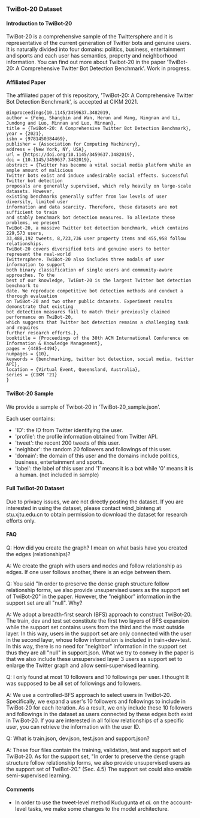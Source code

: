 ### TwiBot-20 Dataset

#### Introduction to TwiBot-20
TwiBot-20 is a comprehensive sample of the Twittersphere and it is representative of the current generation of Twitter bots and genuine users. It is naturally divided into four domains: politics, business, entertainment and sports and each user has semantics, property and neighborhood information. You can find out more about Twibot-20 in the paper 'TwiBot-20: A Comprehensive Twitter Bot Detection Benchmark'. Work in progress.

#### Affiliated Paper
The affiliated paper of this repository, 'TwiBot-20: A Comprehensive Twitter Bot Detection Benchmark', is accepted at CIKM 2021.

```
@inproceedings{10.1145/3459637.3482019,
author = {Feng, Shangbin and Wan, Herun and Wang, Ningnan and Li, Jundong and Luo, Minnan and Luo, Minnan},
title = {TwiBot-20: A Comprehensive Twitter Bot Detection Benchmark},
year = {2021},
isbn = {9781450384469},
publisher = {Association for Computing Machinery},
address = {New York, NY, USA},
url = {https://doi.org/10.1145/3459637.3482019},
doi = {10.1145/3459637.3482019},
abstract = {Twitter has become a vital social media platform while an ample amount of malicious
Twitter bots exist and induce undesirable social effects. Successful Twitter bot detection
proposals are generally supervised, which rely heavily on large-scale datasets. However,
existing benchmarks generally suffer from low levels of user diversity, limited user
information and data scarcity. Therefore, these datasets are not sufficient to train
and stably benchmark bot detection measures. To alleviate these problems, we present
TwiBot-20, a massive Twitter bot detection benchmark, which contains 229,573 users,
33,488,192 tweets, 8,723,736 user property items and 455,958 follow relationships.
TwiBot-20 covers diversified bots and genuine users to better represent the real-world
Twittersphere. TwiBot-20 also includes three modals of user information to support
both binary classification of single users and community-aware approaches. To the
best of our knowledge, TwiBot-20 is the largest Twitter bot detection benchmark to
date. We reproduce competitive bot detection methods and conduct a thorough evaluation
on TwiBot-20 and two other public datasets. Experiment results demonstrate that existing
bot detection measures fail to match their previously claimed performance on TwiBot-20,
which suggests that Twitter bot detection remains a challenging task and requires
further research efforts.},
booktitle = {Proceedings of the 30th ACM International Conference on Information & Knowledge Management},
pages = {4485–4494},
numpages = {10},
keywords = {benchmarking, twitter bot detection, social media, twitter API},
location = {Virtual Event, Queensland, Australia},
series = {CIKM '21}
}

```

#### TwiBot-20 Sample
We provide a sample of Twibot-20 in 'TwiBot-20_sample.json'. 

Each user contains:
- 'ID': the ID from Twitter identifying the user.
- 'profile': the profile information obtained from Twitter API.
- 'tweet': the recent 200 tweets of this user.
- 'neighbor': the random 20 followers and followings of this user.
- 'domain': the domain of this user and the domains include politics, business, entertainment and sports.
- 'label': the label of this user and '1' means it is a bot while '0' means it is a human. (not included in sample)

#### Full TwiBot-20 Dataset
Due to privacy issues, we are not directly posting the dataset. If you are interested in using the dataset, please contact wind_binteng at stu.xjtu.edu.cn to obtain permission to download the dataset for research efforts only. 

#### FAQ
Q: How did you create the graph? I mean on what basis have you created the edges (relationships)?

A: We create the graph with users and nodes and follow relationship as edges. If one user follows another, there is an edge between them.

Q: You said "In order to preserve the dense graph structure follow relationship forms, we also provide unsupervised users as the support set of TwiBot-20" in the paper. However, the "neighbor" information in the support set are all "null". Why?

A: We adopt a breadth-first search (BFS) approach to construct TwiBot-20. The train, dev and test set constitute the first two layers of BFS expansion while the support set contains users from the third and the most outside layer. In this way, users in the support set are only connected with the user in the second layer, whose follow information is included in train+dev+test. In this way, there is no need for "neighbor" information in the support set thus they are all "null" in support.json. What we try to convey in the paper is that we also include these unsupervised layer 3 users as support set to enlarge the Twitter graph and allow semi-supervised learning.

Q: I only found at most 10 followers and 10 followings per user. I thought It was supposed to be all set of followings and followers.

A: We use a controlled-BFS approach to select users in TwiBot-20. Specifically, we expand a user's 10 followers and followings to include in TwiBot-20 for each iteration. As a result, we only include these 10 followers and followings in the dataset as users connected by these edges both exist in TwiBot-20. If you are interested in all follow relationships of a specific user, you can retrieve the information with the user ID.

Q: What is train.json, dev.json, test.json and support.json?

A: These four files contain the training, validation, test and support set of TwiBot-20. As for the support set, "In order to preserve the dense graph structure follow relationship forms, we also provide unsupervised users as the support set of TwiBot-20." (Sec. 4.5) The support set could also enable semi-supervised learning.

#### Comments
- In order to use the tweet-level method Kudugunta _et al._ on the account-level tasks, we make some changes to the model architecture. 
